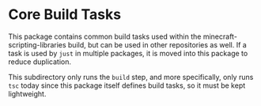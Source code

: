 # Core Build Tasks

This package contains common build tasks used within the minecraft-scripting-libraries build, but can be used in other repositories as well. If a task is used by `just` in multiple packages, it is moved into this package to reduce duplication.

This subdirectory only runs the `build` step, and more specifically, only runs `tsc` today since this package itself defines build tasks, so it must be kept lightweight.

